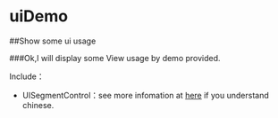 # uiDemo
##Show some ui usage

###Ok,I will display some View usage by demo provided.

Include：

* UISegmentControl：see more infomation at <a href='http://nowsilence.sinaapp.com/?p=58'>here</a> if you understand chinese.
